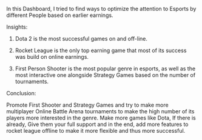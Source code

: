 In this Dashboard, I tried to find ways to optimize the attention to Esports by different People based on earlier earnings.

Insights:

1. Dota 2 is the most successful games on and off-line.

2. Rocket League is the only top earning game that most of its success was build on online earnings.

3. First Person Shooter is the most popular genre in esports, as well as the most interactive one alongside Strategy Games based on the number of tournaments.


Conclusion:

Promote First Shooter and Strategy Games and try to make more multiplayer Online Battle Arena tournaments to make the high number of its players more interested in the genre. Make more games like Dota, If there is already, Give them your full support and in the end, add more features to rocket league offline to make it more flexible and thus more successful.

